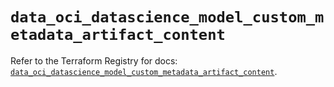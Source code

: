 # `data_oci_datascience_model_custom_metadata_artifact_content`

Refer to the Terraform Registry for docs: [`data_oci_datascience_model_custom_metadata_artifact_content`](https://registry.terraform.io/providers/oracle/oci/7.19.0/docs/data-sources/datascience_model_custom_metadata_artifact_content).
